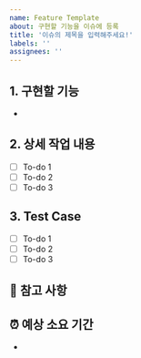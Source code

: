 ```yaml
---
name: Feature Template
about: 구현할 기능을 이슈에 등록
title: '이슈의 제목을 입력해주세요!'
labels: ''
assignees: ''
---
```


## 1. 구현할 기능
- 

## 2. 상세 작업 내용

- [ ] To-do 1
- [ ] To-do 2
- [ ] To-do 3

## 3. Test Case

- [ ] To-do 1
- [ ] To-do 2
- [ ] To-do 3

## 📄 참고 사항

## ⏰ 예상 소요 기간
- 
